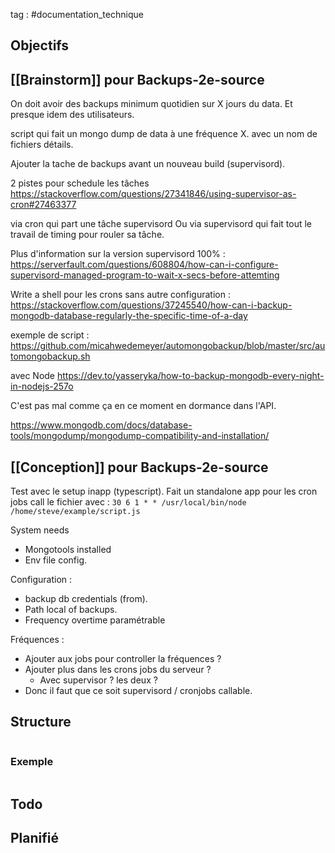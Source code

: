 tag : #documentation_technique 

## Objectifs


## [[Brainstorm]] pour Backups-2e-source
On doit avoir des backups minimum quotidien sur X jours du data.
Et presque idem des utilisateurs.

script qui fait un mongo dump de data à une fréquence X. avec un nom de fichiers détails.

Ajouter la tache de backups avant un nouveau build (supervisord).

2 pistes pour schedule les tâches
https://stackoverflow.com/questions/27341846/using-supervisor-as-cron#27463377

via cron qui part une tâche supervisord
Ou via supervisord qui fait tout le travail de timing pour rouler sa tâche.

Plus d'information sur la version supervisord 100% : https://serverfault.com/questions/608804/how-can-i-configure-supervisord-managed-program-to-wait-x-secs-before-attemting

Write a shell pour les crons sans autre configuration : 
https://stackoverflow.com/questions/37245540/how-can-i-backup-mongodb-database-regularly-the-specific-time-of-a-day

exemple de script : https://github.com/micahwedemeyer/automongobackup/blob/master/src/automongobackup.sh

avec Node
https://dev.to/yasseryka/how-to-backup-mongodb-every-night-in-nodejs-257o

C'est pas mal comme ça en ce moment en dormance dans l'API.

https://www.mongodb.com/docs/database-tools/mongodump/mongodump-compatibility-and-installation/

## [[Conception]] pour Backups-2e-source

Test avec le setup inapp (typescript).
Fait un standalone app pour les cron jobs
call le fichier avec : 
`30 6 1 * * /usr/local/bin/node /home/steve/example/script.js`


 System needs
 - Mongotools installed
 - Env file config.

Configuration : 
- backup db credentials (from).
- Path local of backups.
- Frequency overtime paramétrable

Fréquences :
- Ajouter aux jobs pour controller la fréquences ?
- Ajouter plus dans les crons jobs du serveur ?
	- Avec supervisor ? les deux ?
- Donc il faut que ce soit supervisord / cronjobs callable.

## Structure

```javascript

```

### Exemple

```javascript

```


## Todo


## Planifié
